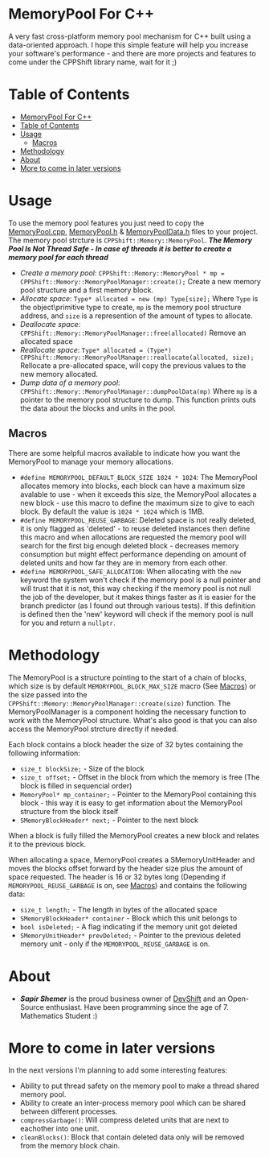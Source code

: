 # MemoryPool For C++
A very fast cross-platform memory pool mechanism for C++ built using a data-oriented approach.
I hope this simple feature will help you increase your software's performance - and there are more projects and features to come under the CPPShift library name, wait for it ;)

# Table of Contents
- [MemoryPool For C++](#memorypool-for-c)
- [Table of Contents](#table-of-contents)
- [Usage](#usage)
  - [Macros](#macros)
- [Methodology](#methodology)
- [About](#about)
- [More to come in later versions](#more-to-come-in-later-versions)


# Usage
To use the memory pool features you just need to copy the [MemoryPool.cpp](MemoryPool.cpp), [MemoryPool.h](MemoryPool.h) & [MemoryPoolData.h](MemoryPoolData.h) files to your project. The memory pool strcture is `CPPShift::Memory::MemoryPool`. ***The Memory Pool Is Not Thread Safe - In case of threads it is better to create a memory pool for each thread***

 * _Create a memory pool_: `CPPShift::Memory::MemoryPool * mp = CPPShift::Memory::MemoryPoolManager::create();` Create a new memory pool structure and a first memory block.
 * _Allocate space_: `Type* allocated = new (mp) Type[size];` Where `Type` is the object\primitive type to create, `mp` is the memory pool structure address, and `size` is a represention of the amount of types to allocate.
 * _Deallocate space_: `CPPShift::Memory::MemoryPoolManager::free(allocated)` Remove an allocated space
 * _Reallocate space_: `Type* allocated = (Type*) CPPShift::Memory::MemoryPoolManager::reallocate(allocated, size);` Rellocate a pre-allocated space, will copy the previous values to the new memory allocated.
 * _Dump data of a memory pool_: `CPPShift::Memory::MemoryPoolManager::dumpPoolData(mp)` Where `mp` is a pointer to the memory pool structure to dump. This function prints outs the data about the blocks and units in the pool.

## Macros
There are some helpful macros available to indicate how you want the MemoryPool to manage your memory allocations.
 * `#define MEMORYPOOL_DEFAULT_BLOCK_SIZE 1024 * 1024`: The MemoryPool allocates memory into blocks, each block can have a maximum size avalable to use - when it exceeds this size, the MemoryPool allocates a new block - use this macro to define the maximum size to give to each block. By default the value is `1024 * 1024` which is 1MB.
 * `#define MEMORYPOOL_REUSE_GARBAGE`: Deleted space is not really deleted, it is only flagged as 'deleted' - to reuse deleted instances then define this macro and when allocations are requested the memory pool will search for the first big enough deleted block - decreases memory consumption but might effect performance depending on amount of deleted units and how far they are in memory from each other.
 * `#define MEMORYPOOL_SAFE_ALLOCATION`: When allocating with the `new` keyword the system won't check if the memory pool is a null pointer and will trust that it is not, this way checking if the memory pool is not null the job of the developer, but it makes things faster as it is easier for the branch predictor (as I found out through various tests). If this definition is defined then the 'new' keyword will check if the memory pool is null for you and return a `nullptr`.

# Methodology
The MemoryPool is a structure pointing to the start of a chain of blocks, which size is by default `MEMORYPOOL_BLOCK_MAX_SIZE` macro (See [Macros](#macros)) or the size passed into the `CPPShift::Memory::MemoryPoolManager::create(size)` function. The MemoryPoolManager is a component holding the necessary function to work with the MemoryPool structure. What's also good is that you can also access the MemoryPool strcture directly if needed.

Each block contains a block header the size of 32 bytes containing the following information:
 * `size_t blockSize;` - Size of the block
 * `size_t offset;` - Offset in the block from which the memory is free (The block is filled in sequencial order)
 * `MemoryPool* mp_container;` - Pointer to the MemoryPool containing this block - this way it is easy to get information about the MemoryPool structure from the block itself
 * `SMemoryBlockHeader* next;` - Pointer to the next block

When a block is fully filled the MemoryPool creates a new block and relates it to the previous block.

When allocating a space, MemoryPool creates a SMemoryUnitHeader and moves the blocks offset forward by the header size plus the amount of space requested. The header is 16 or 32 bytes long (Depending if `MEMORYPOOL_REUSE_GARBAGE` is on, see [Macros](#macros)) and contains the following data:
 * `size_t length;` - The length in bytes of the allocated space
 * `SMemoryBlockHeader* container` - Block which this unit belongs to
 * `bool isDeleted;` - A flag indicating if the memory unit got deleted
 * `SMemoryUnitHeader* prevDeleted;` - Pointer to the previous deleted memory unit - only if the `MEMORYPOOL_REUSE_GARBAGE` is on.

# About
- ***Sapir Shemer*** is the proud business owner of [DevShift](devshift.biz) and an Open-Source enthusiast. Have been programming since the age of 7. Mathematics Student :)

# More to come in later versions
In the next versions I'm planning to add some interesting features:
- Ability to put thread safety on the memory pool to make a thread shared memory pool.
- Ability to create an inter-process memory pool which can be shared between different processes.
- `compressGarbage()`: Will compress deleted units that are next to eachother into one unit.
- `cleanBlocks()`: Block that contain deleted data only will be removed from the memory block chain.
